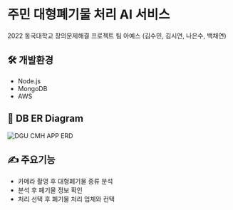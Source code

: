 # 주민 대형폐기물 처리 AI 서비스
  2022 동국대학교 창의문제해결 프로젝트 
  팀 아예스 (김수민, 김시연, 나은수, 백채연)


## 🛠️ 개발환경
- Node.js
- MongoDB
- AWS

## 🧩 DB ER Diagram
![DGU CMH APP ERD](https://user-images.githubusercontent.com/77263479/189514458-edff3173-a997-41c2-96ae-0ae0b5c56d3b.jpeg)

## ✍️ 주요기능
- 카메라 촬영 후 대형폐기물 종류 분석
- 분석 후 폐기물 정보 확인
- 처리 선택 후 폐기물 처리 업체와 컨택
